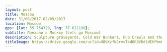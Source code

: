 ```yaml
---
layout: post
title: Moscow
date: 31/08/2017-02/09/2017
location: Moscow
gps: {lat: 55.754329, lng: 37.621198};
subtitle: Поехали в Москву (Lets go Moscow)
description: Sculpture graveyards, Cold War Bunkers, Pub Crawls and the Kremlin!
titleImage: https://drive.google.com/uc?id=0B9XzfNSrmvT4d0R3VDd1dEhPbm8
---
```

